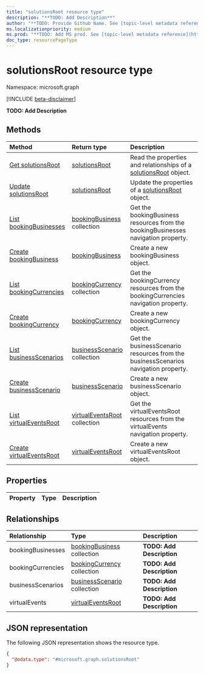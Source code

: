 ```yaml
---
title: "solutionsRoot resource type"
description: "**TODO: Add Description**"
author: "**TODO: Provide Github Name. See [topic-level metadata reference](https://aka.ms/msgo?pagePath=Document-APIs/Guidelines/Metadata)**"
ms.localizationpriority: medium
ms.prod: "**TODO: Add MS prod. See [topic-level metadata reference](https://aka.ms/msgo?pagePath=Document-APIs/Guidelines/Metadata)**"
doc_type: resourcePageType
---
```


# solutionsRoot resource type

Namespace: microsoft.graph

[!INCLUDE [beta-disclaimer](../../includes/beta-disclaimer.md)]

**TODO: Add Description**

## Methods
|Method|Return type|Description|
|:---|:---|:---|
|[Get solutionsRoot](../api/solutionsroot-get.md)|[solutionsRoot](../resources/solutionsroot.md)|Read the properties and relationships of a [solutionsRoot](../resources/solutionsroot.md) object.|
|[Update solutionsRoot](../api/solutionsroot-update.md)|[solutionsRoot](../resources/solutionsroot.md)|Update the properties of a [solutionsRoot](../resources/solutionsroot.md) object.|
|[List bookingBusinesses](../api/solutionsroot-list-bookingbusinesses.md)|[bookingBusiness](../resources/bookingbusiness.md) collection|Get the bookingBusiness resources from the bookingBusinesses navigation property.|
|[Create bookingBusiness](../api/solutionsroot-post-bookingbusinesses.md)|[bookingBusiness](../resources/bookingbusiness.md)|Create a new bookingBusiness object.|
|[List bookingCurrencies](../api/solutionsroot-list-bookingcurrencies.md)|[bookingCurrency](../resources/bookingcurrency.md) collection|Get the bookingCurrency resources from the bookingCurrencies navigation property.|
|[Create bookingCurrency](../api/solutionsroot-post-bookingcurrencies.md)|[bookingCurrency](../resources/bookingcurrency.md)|Create a new bookingCurrency object.|
|[List businessScenarios](../api/solutionsroot-list-businessscenarios.md)|[businessScenario](../resources/businessscenario.md) collection|Get the businessScenario resources from the businessScenarios navigation property.|
|[Create businessScenario](../api/solutionsroot-post-businessscenarios.md)|[businessScenario](../resources/businessscenario.md)|Create a new businessScenario object.|
|[List virtualEventsRoot](../api/solutionsroot-list-virtualevents.md)|[virtualEventsRoot](../resources/virtualeventsroot.md) collection|Get the virtualEventsRoot resources from the virtualEvents navigation property.|
|[Create virtualEventsRoot](../api/solutionsroot-post-virtualevents.md)|[virtualEventsRoot](../resources/virtualeventsroot.md)|Create a new virtualEventsRoot object.|

## Properties
|Property|Type|Description|
|:---|:---|:---|

## Relationships
|Relationship|Type|Description|
|:---|:---|:---|
|bookingBusinesses|[bookingBusiness](../resources/bookingbusiness.md) collection|**TODO: Add Description**|
|bookingCurrencies|[bookingCurrency](../resources/bookingcurrency.md) collection|**TODO: Add Description**|
|businessScenarios|[businessScenario](../resources/businessscenario.md) collection|**TODO: Add Description**|
|virtualEvents|[virtualEventsRoot](../resources/virtualeventsroot.md)|**TODO: Add Description**|

## JSON representation
The following JSON representation shows the resource type.
<!-- {
  "blockType": "resource",
  "keyProperty": "id",
  "@odata.type": "microsoft.graph.solutionsRoot",
  "openType": false
}
-->
``` json
{
  "@odata.type": "#microsoft.graph.solutionsRoot"
}
```

